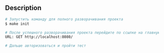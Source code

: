## Description

```bash
# Запустить команду для полного разворачивания проекта
$ make init
```
```bash
# После успешного разворачивания проекта перейдите по ссылке на главную страницу
URL: GET http://localhost:8080/

# Дальше авторизоваться и пройти тест

```
